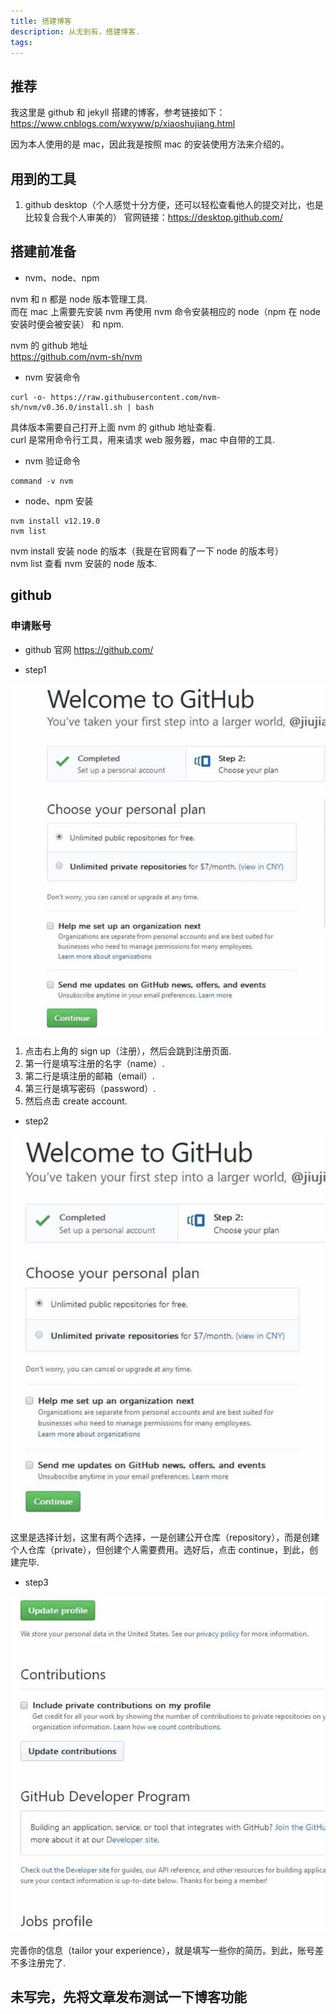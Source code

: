 ```yaml
---
title: 搭建博客
description: 从无到有，搭建博客.
tags: 
---
```


## 推荐

我这里是 github 和 jekyll 搭建的博客，参考链接如下：
https://www.cnblogs.com/wxyww/p/xiaoshujiang.html

因为本人使用的是 mac，因此我是按照 mac 的安装使用方法来介绍的。

## 用到的工具

1. github desktop（个人感觉十分方便，还可以轻松查看他人的提交对比，也是比较复合我个人审美的）
官网链接：https://desktop.github.com/

## 搭建前准备

* nvm、node、npm

nvm 和 n 都是 node 版本管理工具.<br>
而在 mac 上需要先安装 nvm 再使用 nvm 命令安装相应的 node（npm 在 node 安装时便会被安装） 和 npm.<br>

nvm 的 github 地址<br>
https://github.com/nvm-sh/nvm

* nvm 安装命令

```
curl -o- https://raw.githubusercontent.com/nvm-sh/nvm/v0.36.0/install.sh | bash
```

具体版本需要自己打开上面 nvm 的 github 地址查看.<br>
curl 是常用命令行工具，用来请求 web 服务器，mac 中自带的工具.<br>

* nvm 验证命令

```
command -v nvm
```

* node、npm 安装

```
nvm install v12.19.0
nvm list
```

nvm install 安装 node 的版本（我是在官网看了一下 node 的版本号）<br>
nvm list 查看 nvm 安装的 node 版本.<br>

## github

### 申请账号

* github 官网
https://github.com/

* step1

![step1](./images/1.png)

1. 点击右上角的 sign up（注册），然后会跳到注册页面.
2. 第一行是填写注册的名字（name）.
3. 第二行是填注册的邮箱（email）.
4. 第三行是填写密码（password）.
5. 然后点击 create account.

* step2

![step1](./images/2.png)

这里是选择计划，这里有两个选择，一是创建公开仓库（repository），而是创建个人仓库（private），但创建个人需要费用。选好后，点击 continue，到此，创建完毕.

* step3

![step1](./images/3.png)

完善你的信息（tailor your experience），就是填写一些你的简历。到此，账号差不多注册完了.

## 未写完，先将文章发布测试一下博客功能

